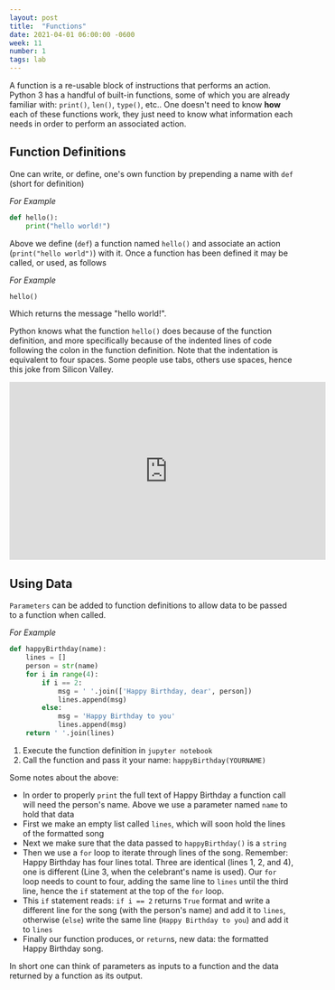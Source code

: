 ```yaml
---
layout: post
title:  "Functions"
date: 2021-04-01 06:00:00 -0600
week: 11
number: 1
tags: lab
---
```


A function is a re-usable block of instructions that performs an action. Python 3 has a handful of built-in functions, some of which you are already familiar with: `print()`, `len()`, `type()`, etc.. One doesn't need to know **how** each of these functions work, they just need to know what information each needs in order to perform an associated action.


## Function Definitions

One can write, or define, one's own function by prepending a name with `def` (short for definition)

*For Example*
```python
def hello():
    print("hello world!")
```

Above we define (`def`) a function named `hello()` and associate an action (`print("hello world")`) with it. Once a function has been defined it may be called, or used, as follows

*For Example*
```python
hello()
```

Which returns the message "hello world!".

Python knows what the function `hello()` does because of the function definition, and more specifically because of the indented lines of code following the colon in the function definition. Note that the indentation is equivalent to four spaces. Some people use tabs, others use spaces, hence this joke from Silicon Valley.

<iframe width="560" height="315" src="https://www.youtube.com/embed/SsoOG6ZeyUI" frameborder="0" allow="accelerometer; autoplay; encrypted-media; gyroscope; picture-in-picture" allowfullscreen></iframe>


## Using Data

`Parameters` can be added to function definitions to allow data to be passed to a function when called.

*For Example*
```python
def happyBirthday(name):
    lines = []
    person = str(name)
    for i in range(4):
        if i == 2:
            msg = ' '.join(['Happy Birthday, dear', person])
            lines.append(msg)
        else:
            msg = 'Happy Birthday to you'
            lines.append(msg)
    return ' '.join(lines)
```

1. Execute the function definition in `jupyter notebook`
2. Call the function and pass it your name: `happyBirthday(YOURNAME)`

Some notes about the above:
* In order to properly `print` the full text of Happy Birthday a function call will need the person's name. Above we use a parameter named `name` to hold that data
* First we make an empty list called `lines`, which will soon hold the lines of the formatted song
* Next we make sure that the data passed to `happyBirthday()` is a `string`
* Then we use a `for` loop to iterate through lines of the song. Remember: Happy Birthday has four lines total. Three are identical (lines 1, 2, and 4), one is different (Line 3, when the celebrant's name is used). Our `for` loop needs to count to four, adding the same line to `lines` until the third line, hence the `if` statement at the top of the `for` loop.
* This `if` statement reads: `if i == 2` returns `True` format and write a different line for the song (with the person's name) and add it to `lines`, otherwise (`else`) write the same line (`Happy Birthday to you`) and add it to `lines`
* Finally our function produces, or `return`s, new data: the formatted Happy Birthday song.

In short one can think of parameters as inputs to a function and the data returned by a function as its output.
